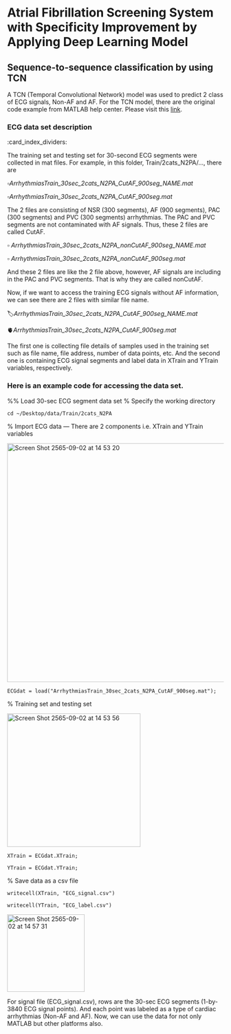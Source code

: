 <h1>Atrial Fibrillation Screening System with Specificity Improvement by Applying Deep Learning Model</h>

<h2>Sequence-to-sequence classification by using TCN</h2>
A TCN (Temporal Convolutional Network) model was used to predict 2 class of ECG signals, Non-AF and AF.
For the TCN model, there are the original code example from MATLAB help center.
Please visit this <a href = "https://www.mathworks.com/help/deeplearning/ug/sequence-to-sequence-classification-using-1-d-convolutions.html;jsessionid=b8db79fa013c93b2af62544f8454">link</a>.

<h3>ECG data set description</h3> 
:card_index_dividers:
<p>The training set and testing set for 30-second ECG segments were collected in mat files.
For example, in this folder, Train/2cats_N2PA/…, there are</p>

:white_small_square:_ArrhythmiasTrain_30sec_2cats_N2PA_CutAF_900seg_NAME.mat_

:white_small_square:_ArrhythmiasTrain_30sec_2cats_N2PA_CutAF_900seg.mat_

The 2 files are consisting of NSR (300 segments), AF (900 segments), PAC (300 segments)  and PVC (300 segments) arrhythmias. The PAC and PVC segments are not contaminated with AF signals. Thus, these 2 files are called CutAF.

:white_small_square:  _ArrhythmiasTrain_30sec_2cats_N2PA_nonCutAF_900seg_NAME.mat_

:white_small_square:  _ArrhythmiasTrain_30sec_2cats_N2PA_nonCutAF_900seg.mat_

And these 2 files are like the 2 file above, however, AF signals are including in the PAC and PVC segments. That is why they are called nonCutAF.

Now, if we want to access the training ECG signals without AF information, we can see there are 2 files with similar file name.

:label:_ArrhythmiasTrain_30sec_2cats_N2PA_CutAF_900seg_NAME.mat_

:anatomical_heart:_ArrhythmiasTrain_30sec_2cats_N2PA_CutAF_900seg.mat_

The first one is collecting file details of samples used in the training set such as file name, file address, number of data points, etc.
And the second one is containing ECG signal segments and label data in XTrain and YTrain variables, respectively.

<h3>Here is an example code for accessing the data set.</h3>

%% Load 30-sec ECG segment data set
% Specify the working directory

`cd ~/Desktop/data/Train/2cats_N2PA`

% Import ECG data — There are 2 components i.e. XTrain and YTrain variables

<img width="555" alt="Screen Shot 2565-09-02 at 14 53 20" src="https://user-images.githubusercontent.com/79197378/188087190-d0fdfcf3-c997-48b9-abe9-f3ab24d30bf2.png">

`ECGdat = load("ArrhythmiasTrain_30sec_2cats_N2PA_CutAF_900seg.mat");`

% Training set and testing set

<img width="310" alt="Screen Shot 2565-09-02 at 14 53 56" src="https://user-images.githubusercontent.com/79197378/188087373-9fbe04c4-8813-44e7-927e-e3c6a9412586.png">

`XTrain = ECGdat.XTrain;`

`YTrain = ECGdat.YTrain;`

% Save data as a csv file

`writecell(XTrain, "ECG_signal.csv")`

`writecell(YTrain, "ECG_label.csv")`

<img width="180" alt="Screen Shot 2565-09-02 at 14 57 31" src="https://user-images.githubusercontent.com/79197378/188087635-a10a0677-e0cd-41b3-9fe3-6b38cedd4b73.png">

For signal file (ECG_signal.csv), rows are the 30-sec ECG segments (1-by-3840 ECG signal points). 
And each point was labeled as a type of cardiac arrhythmias (Non-AF and AF).
Now, we can use the data for not only MATLAB but other platforms also.
